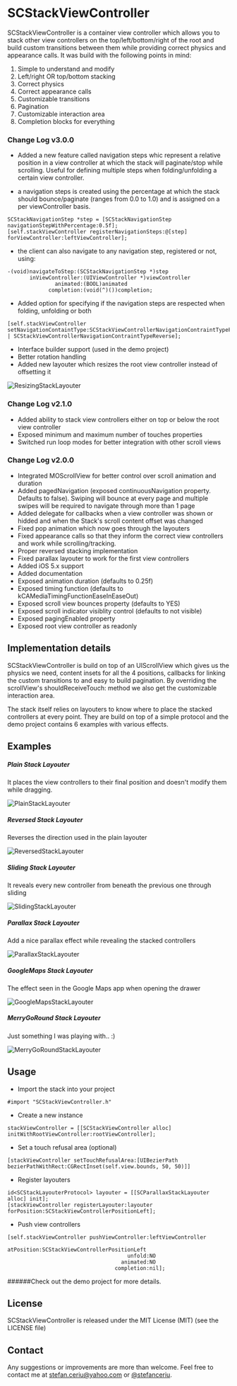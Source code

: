 # SCStackViewController

SCStackViewController is a container view controller which allows you to stack other view controllers on the  top/left/bottom/right of the root and build custom transitions between them while providing correct physics and appearance calls. It was build with the following points in mind:

1. Simple to understand and modify
2. Left/right OR top/bottom stacking
3. Correct physics
4. Correct appearance calls
5. Customizable transitions
6. Pagination
7. Customizable interaction area
8. Completion blocks for everything

### Change Log v3.0.0

* Added a new feature called navigation steps whic represent a relative position in a view controller at which the stack will paginate/stop while scrolling. Useful for defining multiple steps when folding/unfolding a certain view controller. 

- a navigation steps is created using the percentage at which the stack should bounce/paginate (ranges from 0.0 to 1.0) and is assigned on a per viewController basis.
```
SCStackNavigationStep *step = [SCStackNavigationStep navigationStepWithPercentage:0.5f];
[self.stackViewController registerNavigationSteps:@[step] forViewController:leftViewController];
```

- the client can also navigate to any navigation step, registered or not, using:
```
-(void)navigateToStep:(SCStackNavigationStep *)step
       inViewController:(UIViewController *)viewController
               animated:(BOOL)animated
             completion:(void(^)())completion;
```    


* Added option for specifying if the navigation steps are respected when folding, unfolding or both
```
[self.stackViewController setNavigationContaintType:SCStackViewControllerNavigationContraintTypeForward | SCStackViewControllerNavigationContraintTypeReverse];
```

* Interface builder support (used in the demo project)
* Better rotation handling
* Added new layouter which resizes the root view controller instead of offsetting it

![ResizingStackLayouter](https://dl.dropboxusercontent.com/u/12748201/Recordings/v3.0.0/Resizing.gif)

### Change Log v2.1.0

* Added ability to stack view controllers either on top or below the root view controller
* Exposed minimum and maximum number of touches properties
* Switched run loop modes for better integration with other scroll views


### Change Log v2.0.0

* Integrated MOScrollView for better control over scroll animation and duration
* Added pagedNavigation (exposed continuousNavigation property. Defaults to false). Swiping will bounce at every page and multiple swipes will be required to navigate through more than 1 page
* Added delegate for callbacks when a view controller was shown or hidded and when the Stack's scroll content offset was changed
* Fixed pop animation which now goes through the layouters
* Fixed appearance calls so that they inform the correct view controllers and work while scrolling/tracking.
* Proper reversed stacking implementation
* Fixed parallax layouter to work for the first view controllers
* Added iOS 5.x support
* Added documentation
* Exposed animation duration (defaults to 0.25f)
* Exposed timing function (defaults to kCAMediaTimingFunctionEaseInEaseOut)
* Exposed scroll view bounces property (defaults to YES)
* Exposed scroll indicator visiblity control (defaults to not visible)
* Exposed pagingEnabled property
* Exposed root view controller as readonly

## Implementation details

SCStackViewController is build on top of an UIScrollView which gives us the physics we need, content insets for all the 4 positions, callbacks for linking the custom transitions to and easy to build pagination. By overriding the scrollView's shouldReceiveTouch: method we also get the customizable interaction area.

The stack itself relies on layouters to know where to place the stacked controllers at every point. They are build on top of a simple protocol and the demo project contains 6 examples with various effects.

## Examples

##### Plain Stack Layouter
It places the view controllers to their final position and doesn't modify them while dragging.

![PlainStackLayouter](https://dl.dropboxusercontent.com/u/12748201/recordings/v2.1.0/Plain.gif)

##### Reversed Stack Layouter
Reverses the direction used in the plain layouter

![ReversedStackLayouter](https://dl.dropboxusercontent.com/u/12748201/recordings/v2.1.0/Reversed.gif)

##### Sliding Stack Layouter
It reveals every new controller from beneath the previous one through sliding

![SlidingStackLayouter](https://dl.dropboxusercontent.com/u/12748201/recordings/v2.1.0/Sliding.gif)

##### Parallax Stack Layouter
Add a nice parallax effect while revealing the stacked controllers

![ParallaxStackLayouter](https://dl.dropboxusercontent.com/u/12748201/recordings/v2.1.0/Parallax.gif)

##### GoogleMaps Stack Layouter
The effect seen in the Google Maps app when opening the drawer

![GoogleMapsStackLayouter](https://dl.dropboxusercontent.com/u/12748201/recordings/v2.1.0/GoogleMaps.gif)

##### MerryGoRound Stack Layouter
Just something I was playing with.. :)

![MerryGoRoundStackLayouter](https://dl.dropboxusercontent.com/u/12748201/recordings/v2.1.0/MerryGoRound.gif)

## Usage

- Import the stack into your project
```
#import "SCStackViewController.h"
```

- Create a new instance
```
stackViewController = [[SCStackViewController alloc] initWithRootViewController:rootViewController];
```
 
- Set a touch refusal area (optional)
```
[stackViewController setTouchRefusalArea:[UIBezierPath bezierPathWithRect:CGRectInset(self.view.bounds, 50, 50)]]
```
 
- Register layouters
```
id<SCStackLayouterProtocol> layouter = [[SCParallaxStackLayouter alloc] init];
[stackViewController registerLayouter:layouter forPosition:SCStackViewControllerPositionLeft];
```

- Push view controllers
```
[self.stackViewController pushViewController:leftViewController 
        						  atPosition:SCStackViewControllerPositionLeft 
								  	  unfold:NO 
								  	animated:NO 
								  completion:nil];
```

######Check out the demo project for more details.

## License
SCStackViewController is released under the MIT License (MIT) (see the LICENSE file)

## Contact
Any suggestions or improvements are more than welcome.
Feel free to contact me at [stefan.ceriu@yahoo.com](mailto:stefan.ceriu@yahoo.com) or [@stefanceriu](https://twitter.com/stefanceriu).